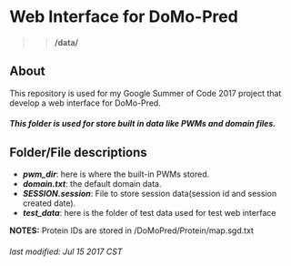 # Web Interface for DoMo-Pred 
>> #### /data/
## About

This repository is used for my Google Summer of Code 2017 project that develop a web interface for DoMo-Pred.


##### This folder is used for store built in data like PWMs and domain files.

## Folder/File descriptions
- **_pwm_dir_**: here is where the built-in PWMs stored.
- **_domain.txt_**: the default domain data.
- **_SESSION.session_**: File to store session data(session id and session created date). 
- **_test_data_**: here is the folder of test data used for test web interface

**NOTES:** Protein IDs are stored in /DoMoPred/Protein/map.sgd.txt

###### last modified: Jul 15 2017 CST